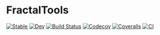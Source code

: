 # FractalTools

[![Stable](https://img.shields.io/badge/docs-stable-blue.svg)](https://zekeriyasari.github.io/FractalTools.jl/stable)
[![Dev](https://img.shields.io/badge/docs-dev-blue.svg)](https://zekeriyasari.github.io/FractalTools.jl/dev)
[![Build Status](https://ci.appveyor.com/api/projects/status/github/zekeriyasari/FractalTools.jl?svg=true)](https://ci.appveyor.com/project/zekeriyasari/FractalTools-jl)
[![Codecov](https://codecov.io/gh/zekeriyasari/FractalTools.jl/branch/master/graph/badge.svg)](https://codecov.io/gh/zekeriyasari/FractalTools.jl)
[![Coveralls](https://coveralls.io/repos/github/zekeriyasari/FractalTools.jl/badge.svg?branch=master)](https://coveralls.io/github/zekeriyasari/FractalTools.jl?branch=master)
[![CI](https://github.com/zekeriyasari/FractalTools.jl/workflows/CI/badge.svg)](https://github.com/zekeriyasari/FractalTools.jl/actions?query=workflow%3ACI)
